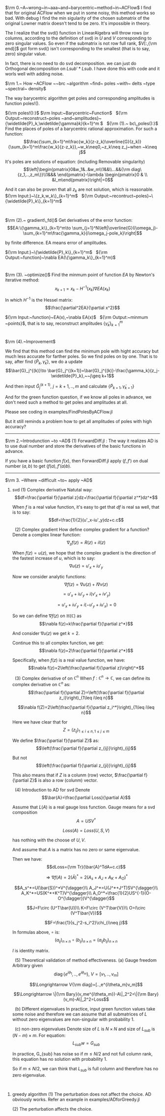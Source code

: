 $\rm 0.~A~wrong~in~aaa~and~barycentric~method~in~ACFlow$
I find that for original ACFlow when we put in some noisy, this method works so bad. With debug I find the min sigularity of the chosen submatrix of the original  Lowner matrix doesn't tend to be zero. It's impossible in theory.

The I realize that the svd() function in LinearAlgebra will throw rows (or columns, according to the definition of svd) in $U$ and $V$ corresponding to zero singular values. So even if the submatrix is not row full rank, $V[:,{\rm end}]$ got form svd() isn't corresponding to the smallest (that is to say, zero) singular value.

In fact, there is no need to do svd decomposition. we can just do Orthogonal decomposition on $Lsub'*Lsub$. I have done this with code and it worls well with adding noise.


$\rm 1.~ How ~ACFlow ~~brc ~algorithm ~find~ poles ~with~ delts ~type ~spectral~ density$

The way barycentric algorithm get poles and corresponding amplitudes is function poles!(). 

${\rm poles!():}$
$\rm Input:~Barycentric~Function$
$~$
${\rm Output:~reconstruct~poles ~and~amplitudes}~\{\widetilde{P}_k,\widetilde{\gamma}_k\}_{k=1}^m $
$~$
${\rm (1).~ bc\_poles():}$
   Find the places of poles of a barycentric rational approximation.
   For such a function:
   $$\frac{\sum_{k=1}^m\frac{w_k}{z-z_k}\overline{G}(z_k)}{\sum_{k=1}^m\frac{w_k}{z-z_k}},~w_k\neq0,~z_k\neq z_j~when ~k\neq j$$

   It's poles are solutions of equation: (including Removable singularity)
   $$\left|\begin{pmatrix}0&w_1&..&w_m\\1&&\\...&&{\rm diag\{z_1,..,z_m\}}\\1&&& \end{pmatrix}-\lambda \begin{pmatrix}0 & \\ &I_m\end{pmatrix}\right|=0$$

   And it can also be proven that all $z_k$ are not solution, which is reasonable.
   $~$
   ${\rm Input:}~\{z_k,w_k\}_{k=1}^m$ 
   $~$
   ${\rm Output:~recontruct~poles}~\{\widetilde{P}_k\}_{k=1}^m$





   $$~$$

$\rm (2).~ gradient\_fd()$
   Get derivatives of the error function:
   $$EA:\{\gamma_k\}_{k=1}^m\to \sum_{j=1}^N\left|\overline{G}(i\omega_j)-\sum_{k=1}^m\frac{\gamma_k}{i\omega_j-pole_k}\right|$$

   by finite difference. EA means error of amplitudes.
   $~$

   ${\rm Input:}~\{\widetilde{P}_k\}_{k=1}^m$
   $~$
   ${\rm Output:~function}~\nabla EA(\{\gamma_k\}_{k=1}^m)$
   $$~$$ 

$\rm (3). ~optimize()$
   Find the minmum point of function $EA$ by Newton's iterative method:
   $$x_{k+1}=x_k-H^{-1}(x_k)\nabla EA(x_k)$$

   In which $H^{-1}$ is the Hessel matrix:
   $$\frac{\partial^2EA}{\partial x^2}$$

   ${\rm Input:~function}~EA(x),~\nabla EA(x)$
   $~$
   ${\rm Output:~minmum ~points}$, that is to say, reconstruct amplitudes $\{\widetilde{\gamma}_k\}_{k=1}^m$
   $$~$$

$\rm (4).~Improvement$

We find that this method can find the minimum pole with hight accuracy but much less accurate for farther poles. So we find poles on by one. That is to say, after find $\{\widetilde{P}_k,\widetilde{\gamma}_k\}$, we do a update
$$\bar{G}_j^{(k)}\to \bar{G}_j^{(k+1)}=\bar{G}_j^{(k)}-\frac{\gamma_k}{z_j-\widetilde{P}_k},~~j\geq k+1$$

And then input $\bar{G}_j^{(k+1)},~j=k+1,..,m$ and calculate $\{\widetilde{P}_{k+1},\widetilde{\gamma}_{k+1}\}$

And for the green function question, if we know all poles in advance, we don't need such a method to get poles and amplitudes at all.

Please see coding in examples/FindPolesByACFlow.jl

But it still reminds a problem how to get all amplitudes of poles with high accuracy?

--------

$\rm 2.~Introdunction ~to ~AD$
(1) ForwardDiff.jl :  The way it realizes AD is to use dual number and store the derivatives of the basic functions in advance.

If you have a basic function $f(x)$, then ForwardDiff.jl apply $(f,f'$) on dual number $(a,b)$ to get $(f(a),f'(a)b)$.

--------
$\rm 3. ~Where ~difficult ~to~ apply ~AD$
1. svd
   (1) Complex derivative
   Natutal way:
   $$df=\frac{\partial f}{\partial z}dz+\frac{\partial f}{\partial z^*}dz^*$$

   When $f$ is a real value function, it's easy to get that $df$ is real sa well, that is to say:
   $$df=\frac{1}{2}(u'_x-iu'_y)dz+c.c$$

   $~$
   (2) Complex gradient
   How define complex gradient for a function? Denote a complex linear function:
   $$\nabla_z f(z)=R(z)+iI(z)$$

   When $f(z)=u(z)$, we hope that the complex gradient is the direction of the fastest increase of $u$, which is to say:
   $$\nabla u(z)=u'_x+iu'_y$$

   Now we consider analytic functions:
   $$\nabla f(z)=\nabla u(z)+i\nabla v(z)$$

   $$=u'_x+iu'_y+i(v'_x+iv'_y)$$

   $$=u'_x+iu'_y+i(-u'_y+iu'_x)=0$$

   So we can define $\nabla f(z)$ on $\mathbb{H(C)}$ as 
   $$\nabla f(z)=k\frac{\partial f}{\partial z^*}$$

   And consider $\nabla u(z)$ we get $k=2$.

   Continue this to all complex function, we get:
   $$\nabla f(z)=2\frac{\partial f}{\partial z^*}$$

   Specifically, when $f(z)$ is a real value function, we have:
   $$\nabla f(z)=2\left(\frac{\partial f}{\partial z}\right)^*$$

   $~$
   (3) Complex derivative of on $\mathbb{C}^n$
   When $f:\mathbb{C}^n\to \mathbb{C}$, we can define its complex derivative on $\mathbb{C}^n$ as:
   $$\frac{\partial f}{\partial Z}=\left(\frac{\partial f}{\partial z_i}\right)_{1\leq i\leq n}$$

   $$\nabla f(Z)=2\left(\frac{\partial f}{\partial z_i^*}\right)_{1\leq i\leq n}$$

   Here we have clear that for 
   $$Z=(z_{ij})_{1\leq i\leq n,1\leq j\leq m}$$

   We define $\frac{\partial f}{\partial Z}$ as:
   $$\left(\frac{\partial f}{\partial z_{ij}}\right)_{ij}$$

   But not 
   $$\left(\frac{\partial f}{\partial z_{ji}}\right)_{ij}$$

   This also means that if $Z$ is a colunm (row) vector, $\frac{\partial f}{\partial Z}$ is also a row (colunm) vector.

   $~$
   (4) Introduction to AD for svd
   Denote $$\bar{A}=\frac{\partial Loss}{\partial A}$$

   Assume that $L(A)$ is a real gauge loss function. Gauge means for a svd composition $$A=USV^{\dagger}$$

   $$Loss(A)=Loss(U,S,V)$$

   has nothing with the choose of $U,V$.

   And assume that $A$ is a matrix  has no zero or same eigenvalue.

   Then we have:
   $$dLoss={\rm Tr}(\bar{A}^TdA+c.c)$$

   $$\Longrightarrow\nabla f(A)=2(\bar{A})^*=2\left(A_s+A_J+A_K+A_O\right)^*$$

   $$A_s^*=U(\bar{S})^*V^{\dagger}\\ A_J^*=U(J^*+J^T)SV^{\dagger}\\ A_K^*=US(K^*+K^T)V^{\dagger}\\ A_O^*=\frac{1}{2}US^{-1}(O-O^{\dagger})V^{\dagger}$$

   $$J=F\circ (U^T\bar{U})\\ K=F\circ (V^T\bar{V})\\ O=I\circ (V^T\bar{V})$$

   $$F=\frac{1}{s_j^2-s_i^2}\chi_{i\neq j}$$

   In formulas above, $\circ$ is:
   $$(a_{ij})_{n\times n}\circ (b_{ij})_{n\times n}=(a_{ij}b_{ij})_{n\times n}$$

   $I$ is identity matrix.


   $~$
   (5) Theoretical validation of method effectiveness.
      (a) Gauge freedom
      Arbitrary given 
      $$\operatorname{diag}\{e^{i\theta_1},..,e^{i\theta_m}\},~V=[v_1,..,v_m]$$

      $$\Longrightarrow V{\rm diag}=[..,e^{i\theta_m}v_m]$$

      $$\Longrightarrow \|{\rm Bary}(v_me^{i\theta_m})-A\|_2^2=\|{\rm Bary}(v_m)-A\|_2^2=Loss$$


      $~$
      (b) Different eigenvalues
      In practice, input green function values take some noise and therefore we can assume that all submatrices of $L$ without zero eigenvalues are non-singular with probability 1.

      $~$
      (c) non-zero eigenvalues
      Denote size of $L$ is $N\times N$ and size of $L_{sub}$ is $(N-m)\times m$.
      For equation:
      $$L_{sub}w=G_{sub}$$

      In practice, G_{sub} has noise so if $m\leq N/2$ and not full column rank, this equation has no solution with probability 1. 

      So if $m\leq N/2$, we can think that $L_{sub}$ is full column and therefore has no zero eigenvalue.

$$~$$
1. greedy algorithm
   (1) The perturbation does not affect the choice.
   AD obviously works. Refer an example in examples/ADforGreedy.jl

   (2) The perturbation affects the choice.





